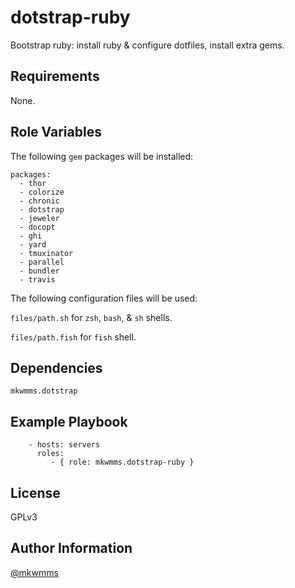 dotstrap-ruby
=========

Bootstrap ruby: install ruby & configure dotfiles, install extra gems.

Requirements
------------

None.

Role Variables
--------------

The following `gem` packages will be installed:

```
packages: 
  - thor
  - colorize
  - chronic
  - dotstrap
  - jeweler
  - docopt
  - ghi
  - yard
  - tmuxinator
  - parallel
  - bundler
  - travis
```

The following configuration files will be used:

`files/path.sh` for `zsh`, `bash`, & `sh` shells.

`files/path.fish` for `fish` shell.

Dependencies
------------

```
mkwmms.dotstrap
```

Example Playbook
----------------

```
    - hosts: servers
      roles:
         - { role: mkwmms.dotstrap-ruby }
```

License
-------

GPLv3

Author Information
------------------

[@mkwmms]

[@mkwmms]: https://github.com/mkwmms
